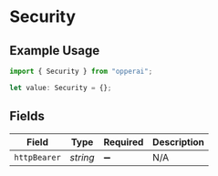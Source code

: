 # Security

## Example Usage

```typescript
import { Security } from "opperai";

let value: Security = {};
```

## Fields

| Field              | Type               | Required           | Description        |
| ------------------ | ------------------ | ------------------ | ------------------ |
| `httpBearer`       | *string*           | :heavy_minus_sign: | N/A                |
